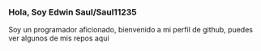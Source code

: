 ### Hola, Soy Edwin Saul/Saul11235
Soy un programador aficionado, bienvenido a mi perfil de github, puedes ver algunos de mis repos aquí

